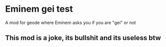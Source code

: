 # Eminem gei test

A mod for geode where Eminem asks you if you are "gei" or not

## This mod is a joke, its bullshit and its useless btw
